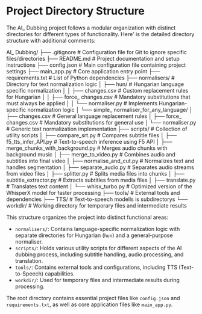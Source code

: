 # Project Directory Structure

The AI_ Dubbing project follows a modular organization with distinct directories for different types of functionality. Here' is the detailed directory structure with additional comments:

AI_ Dubbing/
├── .gitignore                          # Configuration file for Git to ignore specific files/directories
├── README.md                           # Project documentation and setup instructions
├── config.json                         # Main configuration file containing project settings
├── main_app.py                         # Core application entry point
├── requirements.txt                    # List of Python dependencies
├── normalisers/                        # Directory for text normalization logic
│   ├── hun/                            # Hungarian language specific normalization
│   │   ├── changes.csv                 # Custom replacement rules for Hungarian
│   │   ├── force_ changes.csv          # Mandatory substitutions that must always be applied
│   │   └── normaliser.py               # Implements Hungarian-specific normalization logic
│   └── simple_ normaliser_for_any_language/
│       ├── changes.csv                # General language replacement rules
│       ├── force_ changes.csv          # Mandatory substitutions for general use
│       └── normaliser.py               # Generic text normalization implementation
├── scripts/                            # Collection of utility scripts
│   ├── compare_srt.py                  # Compares subtitle files
│   ├── f5_tts_infer_API.py             # Text-to-speech inference using F5 API
│   ├── merge_chunks_with_background.py # Merges audio chunks with background music
│   ├── merge_to_video.py               # Combines audio and subtitles into final video
│   ├── normalise_and_cut.py            # Normalizes text and handles segmentation
│   ├── separate_audio.py               # Separates audio streams from video files
│   ├── splitter.py                     # Splits media files into chunks
│   ├── subtitle_extractor.py           # Extracts subtitles from media files
│   ├── translate.py                    # Translates text content
│   └── whisx_turbo.py                  # Optimized version of the WhisperX model for faster processing
├── tools/                              # External tools and dependencies
├── TTS/                                # Text-to-speech modells is subdirectorys
└── workdir/                            # Working directory for temporary files and intermediate results


This structure organizes the project into distinct functional areas:
- `normalisers/`: Contains language-specific normalization logic with separate directories for Hungarian (`hun`) and a general-purpose normaliser.
- `scripts/`: Holds various utility scripts for different aspects of the AI dubbing process, including subtitle handling, audio processing, and translation.
- `tools/`: Contains external tools and configurations, including TTS (Text-to-Speech) capabilities.
- `workdir/`: Used for temporary files and intermediate results during processing.

The root directory contains essential project files like `config.json` and `requirements.txt`, as well as core application files like `main_app.py`.
